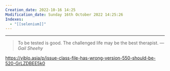 ```yaml
---
Creation_date: 2022-10-16 14:25
Modification_date: Sunday 16th October 2022 14:25:26
Indexes:
  - "[[selenium]]"
---
```


----

> To be tested is good. The challenged life may be the best therapist.
> — <cite>Gail Sheehy</cite>

https://viblo.asia/p/issue-class-file-has-wrong-version-550-should-be-520-GrLZDBEE5k0







